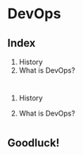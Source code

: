 # DevOps

## Index
1. History
2. What is DevOps?

#

1. History

2. What is DevOps?


#
## Goodluck!
